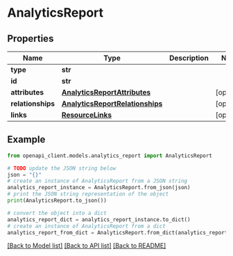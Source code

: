 # AnalyticsReport


## Properties

Name | Type | Description | Notes
------------ | ------------- | ------------- | -------------
**type** | **str** |  | 
**id** | **str** |  | 
**attributes** | [**AnalyticsReportAttributes**](AnalyticsReportAttributes.md) |  | [optional] 
**relationships** | [**AnalyticsReportRelationships**](AnalyticsReportRelationships.md) |  | [optional] 
**links** | [**ResourceLinks**](ResourceLinks.md) |  | [optional] 

## Example

```python
from openapi_client.models.analytics_report import AnalyticsReport

# TODO update the JSON string below
json = "{}"
# create an instance of AnalyticsReport from a JSON string
analytics_report_instance = AnalyticsReport.from_json(json)
# print the JSON string representation of the object
print(AnalyticsReport.to_json())

# convert the object into a dict
analytics_report_dict = analytics_report_instance.to_dict()
# create an instance of AnalyticsReport from a dict
analytics_report_from_dict = AnalyticsReport.from_dict(analytics_report_dict)
```
[[Back to Model list]](../README.md#documentation-for-models) [[Back to API list]](../README.md#documentation-for-api-endpoints) [[Back to README]](../README.md)


